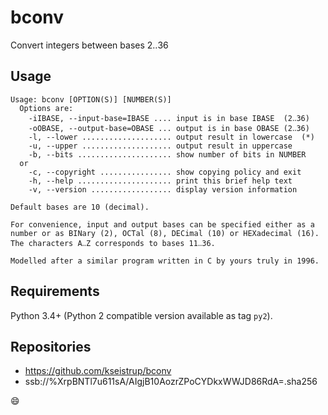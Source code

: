 # bconv

Convert integers between bases 2‥36

## Usage

```
Usage: bconv [OPTION(S)] [NUMBER(S)]
  Options are:
    -iIBASE, --input-base=IBASE .... input is in base IBASE  (2‥36)
    -oOBASE, --output-base=OBASE ... output is in base OBASE (2‥36)
    -l, --lower .................... output result in lowercase  (*)
    -u, --upper .................... output result in uppercase
    -b, --bits ..................... show number of bits in NUMBER
  or
    -c, --copyright ................ show copying policy and exit
    -h, --help ..................... print this brief help text
    -v, --version .................. display version information

Default bases are 10 (decimal).

For convenience, input and output bases can be specified either as a
number or as BINary (2), OCTal (8), DECimal (10) or HEXadecimal (16).
The characters A‥Z corresponds to bases 11‥36.

Modelled after a similar program written in C by yours truly in 1996.
```

## Requirements

Python 3.4+ (Python 2 compatible version available as tag `py2`).

## Repositories

* https://github.com/kseistrup/bconv
* ssb://%XrpBNTl7u611sA/AIgjB10AozrZPoCYDkxWWJD86RdA=.sha256

:smile:
